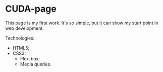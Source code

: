 # CUDA-page

This page is my first work. It's so simple, but it can show my start point in web development.

Technologies:
- HTML5;
- CSS3:
  - Flex-box;
  - Media queries.

